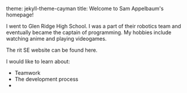 theme: jekyll-theme-cayman
title: Welcome to Sam Appelbaum's homepage!

<p>I went to Glen Ridge High School. I was a part of their robotics team and eventually became the captain of programming. My hobbies include watching anime and playing videogames. </p>

<p>The rit SE website can be found <span herf="https://www.rit.edu/computing/department-software-engineering">here</span>.</p>

<p>I would like to learn about:</p>
<ul>
  <li>Teamwork</li>
  <li>The development process</li>
  <li></li>
</ul>  
